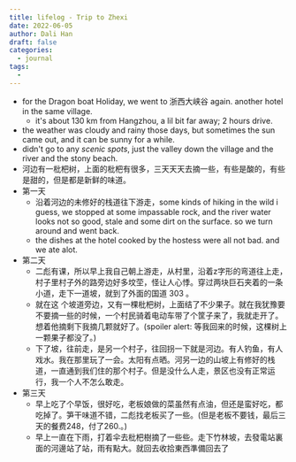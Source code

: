 ```yaml
---
title: lifelog - Trip to Zhexi
date: 2022-06-05
author: Dali Han
draft: false
categories:
  - journal
tags:
  - 
---
```


- for the Dragon boat Holiday, we went to 浙西大峡谷 again. another hotel in the same village.
	- it's about 130 km from Hangzhou, a lil bit far away; 2 hours drive.
- the weather was cloudy and rainy those days, but sometimes the sun came out, and it can be sunny for a while.
- didn't go to any _scenic spots_, just the valley down the village and the river and the stony beach.
- 河边有一枇杷树，上面的枇杷有很多，三天天天去摘一些，有些是酸的，有些是甜的，但是都是新鲜的味道。
- 第一天
	- 沿着河边的未修好的栈道往下游走，some kinds of hiking in the wild i guess, we stopped at some impassable rock, and the river water looks not so good, stale and some dirt on the surface. so we turn around and went back.
  - the dishes at the hotel cooked by the hostess were all not bad. and we ate alot.
- 第二天
	- 二彪有课，所以早上我自己朝上游走，从村里，沿着z字形的弯道往上走，村子里村子外的路旁边好多坟茔，怪让人心悸。穿过两块巨石夹着的一条小道，走下一道坡，就到了外面的国道 303 。
	- 就在这 个坡道旁边，又有一棵枇杷树，上面结了不少果子。就在我犹豫要不要摘一些的时候，一个村民骑着电动车带了个筐子来了，我就走开了。想着他摘剩下我摘几颗就好了。(spoiler alert: 等我回来的时候，这棵树上一颗果子都没了。)
	- 下了坡，往前走，是另一个村子，往回拐一下就是河边。有人钓鱼，有人戏水。我在那里玩了一会。太阳有点晒。河另一边的山坡上有修好的栈道，一直通到我们住的那个村子。但是没什么人走，景区也没有正常运行，我一个人不怎么敢走。
- 第三天
	- 早上吃了个早饭，很好吃，老板娘做的菜虽然有点油，但还是蛮好吃，都吃掉了。笋干味道不错，二彪找老板买了一些。(但是老板不要钱，最后三天的餐费248，付了260.。)
	- 早上一直在下雨，打着伞去枇杷樹摘了一些些。走下竹林坡，去發電站裏面的河邊站了站，雨有點大。就回去收拾東西準備回去了

